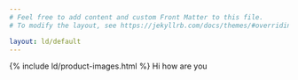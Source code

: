 ```yaml
---
# Feel free to add content and custom Front Matter to this file.
# To modify the layout, see https://jekyllrb.com/docs/themes/#overriding-theme-defaults

layout: ld/default
---
```


{% include ld/product-images.html %}
Hi how are you